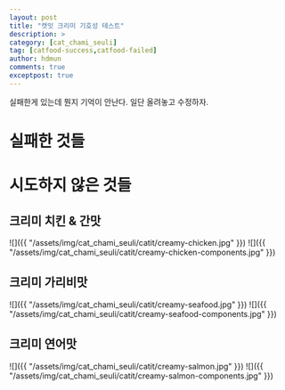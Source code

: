 ```yaml
---
layout: post
title: "캣잇 크리미 기호성 테스트"
description: >
category: [cat_chami_seuli]
tag: [catfood-success,catfood-failed]
author: hdmun
comments: true
exceptpost: true
---
```


실패한게 있는데 뭔지 기억이 안난다. 일단 올려놓고 수정하자.

# 실패한 것들

# 시도하지 않은 것들

## 크리미 치킨 & 간맛

![]({{ "/assets/img/cat_chami_seuli/catit/creamy-chicken.jpg" }})
![]({{ "/assets/img/cat_chami_seuli/catit/creamy-chicken-components.jpg" }})

## 크리미 가리비맛

![]({{ "/assets/img/cat_chami_seuli/catit/creamy-seafood.jpg" }})
![]({{ "/assets/img/cat_chami_seuli/catit/creamy-seafood-components.jpg" }})

## 크리미 연어맛

![]({{ "/assets/img/cat_chami_seuli/catit/creamy-salmon.jpg" }})
![]({{ "/assets/img/cat_chami_seuli/catit/creamy-salmon-components.jpg" }})
